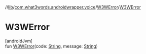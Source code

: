 //[lib](../../../index.md)/[com.what3words.androidwrapper.voice](../index.md)/[W3WError](index.md)/[W3WError](-w3-w-error.md)

# W3WError

[androidJvm]\
fun [W3WError](-w3-w-error.md)(code: [String](https://kotlinlang.org/api/latest/jvm/stdlib/kotlin/-string/index.html), message: [String](https://kotlinlang.org/api/latest/jvm/stdlib/kotlin/-string/index.html))

